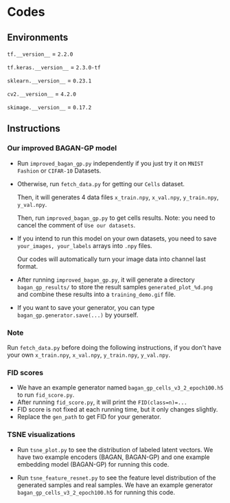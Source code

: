 # Codes

## Environments
`tf.__version__` = `2.2.0`

`tf.keras.__version__` = `2.3.0-tf`

`sklearn.__version__` = `0.23.1`

`cv2.__version__` = `4.2.0`

`skimage.__version__` = `0.17.2`

## Instructions
### Our improved BAGAN-GP model
- Run `improved_bagan_gp.py` independently if you just try it on `MNIST Fashion` or `CIFAR-10` Datasets.
- Otherwise, run `fetch_data.py` for getting our `Cells` dataset. 

  Then, it will generates 4 data files `x_train.npy`, `x_val.npy`, `y_train.npy`, `y_val.npy`.
  
  Then, run `improved_bagan_gp.py` to get cells results. Note: you need to cancel the comment of `Use our datasets`.
  
- If you intend to run this model on your own datasets, you need to save `your_images, your_labels` arrays into `.npy` files.
  
  Our codes will automatically turn your image data into channel last format.
  
- After running `improved_bagan_gp.py`, it will generate a directory `bagan_gp_results/` to store the result samples `generated_plot_%d.png`
  and combine these results into a `training_demo.gif` file.
- If you want to save your generator, you can type `bagan_gp.generator.save(...)` by yourself.

### Note
Run `fetch_data.py` before doing the following instructions, if you don't have your own `x_train.npy`, `x_val.npy`, `y_train.npy`, `y_val.npy`.
### FID scores
- We have an example generator named `bagan_gp_cells_v3_2_epoch100.h5` to run `fid_score.py`.
- After running `fid_score.py`, it will print the `FID(class=n)=...`
- FID score is not fixed at each running time, but it only changes slightly.
- Replace the `gen_path` to get FID for your generator.

### TSNE visualizations
- Run `tsne_plot.py` to see the distribution of labeled latent vectors. 
  We have two example encoders (BAGAN, BAGAN-GP) and one example embedding model (BAGAN-GP) for running this code.

- Run `tsne_feature_resnet.py` to see the feature level distribution of the generated samples and real samples.
  We have an example generator `bagan_gp_cells_v3_2_epoch100.h5` for running this code.
